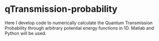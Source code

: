 # qTransmission-probability
Here I develop code to numerically calculate the Quantum Transmission Probability through arbitrary potential energy functions in 1D. Matlab and Python will be used.
